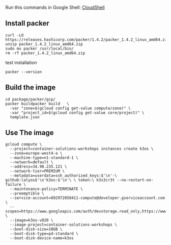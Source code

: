 Run this commands in Google Shell:
[CloudShell](https://console.cloud.google.com/cloudshell/open?git_repo=https://github.com/lalyos/k3os&tutorial=package/packer/readme.md)


## Install packer

```
curl -LO https://releases.hashicorp.com/packer/1.4.2/packer_1.4.2_linux_amd64.zip
unzip packer_1.4.2_linux_amd64.zip
sudo mv packer /usr/local/bin/
rm -rf packer_1.4.2_linux_amd64.zip
```

test installation
```
packer --version
```

## Build the image

```
cd package/packer/gcp/
packer buildpacker build   \
  -var "zone=$(gcloud config get-value compute/zone)" \
  -var "project_id=$(gcloud config get-value core/project)" \
  template.json

```

## Use The image

```
gcloud compute \
  --project=container-solutions-workshops instances create k3os \
  --zone=europe-west4-a \
  --machine-type=n1-standard-1 \
  --network=default \
  --address=34.90.235.121 \
  --network-tier=PREMIUM \
  --metadata=userdata=ssh_authorized_keys:$'\n'-\ github:lalyos$'\n'k3os:$'\n'\ \ token:\ k3s3cr3t --no-restart-on-failure \
  --maintenance-policy=TERMINATE \
  --preemptible \
  --service-account=692972058411-compute@developer.gserviceaccount.com \
  --scopes=https://www.googleapis.com/auth/devstorage.read_only,https://www.googleapis.com/auth/logging.write,https://www.googleapis.com/auth/monitoring.write,https://www.googleapis.com/auth/servicecontrol,https://www.googleapis.com/auth/service.management.readonly,https://www.googleapis.com/auth/trace.append \
  --image=k3os-v020 \
  --image-project=container-solutions-workshops \
  --boot-disk-size=10GB \
  --boot-disk-type=pd-standard \
  --boot-disk-device-name=k3os
```